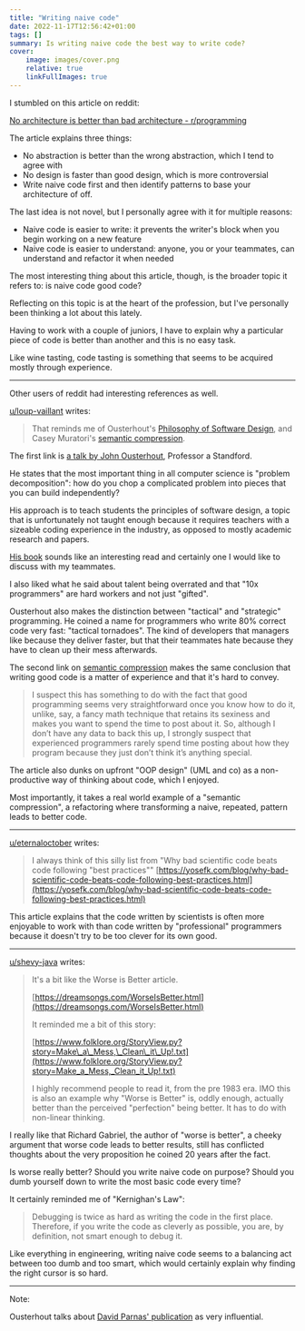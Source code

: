 ```yaml
---
title: "Writing naive code"
date: 2022-11-17T12:56:42+01:00
tags: []
summary: Is writing naive code the best way to write code?
cover:
    image: images/cover.png
    relative: true
    linkFullImages: true
---
```


I stumbled on this article on reddit:

[No architecture is better than bad architecture - r/programming](https://libreddit.spike.codes/r/programming/comments/ywwxrd/no_architecture_is_better_than_bad_architecture/)

The article explains three things:
- No abstraction is better than the wrong abstraction, which I tend to agree with
- No design is faster than good design, which is more controversial
- Write naive code first and then identify patterns to base your architecture of off.

The last idea is not novel, but I personally agree with it for multiple reasons:

- Naive code is easier to write: it prevents the writer's block when you begin working on a new feature
- Naive code is easier to understand: anyone, you or your teammates, can understand and refactor it when needed


The most interesting thing about this article, though, is the broader topic it refers to: is naive code good code?

Reflecting on this topic is at the heart of the profession, but I've personally been thinking a lot about this lately.

Having to work with a couple of juniors, I have to explain why a particular piece of code is better than another
and this is no easy task.

Like wine tasting, code tasting is something that seems to be acquired mostly through experience.

---

Other users of reddit had interesting references as well.

[u/loup-vaillant](https://libreddit.spike.codes/user/loup-vaillant) writes:

> That reminds me of Ousterhout's [Philosophy of Software Design](https://www.youtube.com/watch?v=bmSAYlu0NcY), and Casey Muratori's [semantic compression](https://caseymuratori.com/blog_0015).

The first link is [a talk by John Ousterhout](https://www.youtube.com/watch?v=bmSAYlu0NcY), Professor a Standford.

He states that the most important thing in all computer science is "problem decomposition": 
how do you chop a complicated problem into pieces that you can build independently? 

His approach is to teach students the principles of software design, a topic that is unfortunately not taught enough because
it requires teachers with a sizeable coding experience in the industry, as opposed to mostly academic research and papers.

[His book](https://www.goodreads.com/en/book/show/39996759-a-philosophy-of-software-design) sounds like an interesting read
and certainly one I would like to discuss with my teammates.

I also liked what he said about talent being overrated and that "10x programmers" are hard workers and not just "gifted".

Ousterhout also makes the distinction between "tactical" and "strategic" programming.
He coined a name for programmers who write 80% correct code very fast: "tactical tornadoes".
The kind of developers that managers like because they deliver faster, but that their teammates hate
because they have to clean up their mess afterwards.


The second link on [semantic compression](https://caseymuratori.com/blog_0015) makes the same conclusion that writing good
code is a matter of experience and that it's hard to convey.

> I suspect this has something to do with the fact that good programming seems very straightforward once you know
> how to do it, unlike, say, a fancy math technique that retains its sexiness and makes you want to spend the time to post about it.
> So, although I don’t have any data to back this up, I strongly suspect that experienced programmers rarely spend time
> posting about how they program because they just don’t think it’s anything special.

The article also dunks on upfront "OOP design" (UML and co) as a non-productive way of thinking about code, which I enjoyed.

Most importantly, it takes a real world example of a "semantic compression", a refactoring where
transforming a naive, repeated, pattern leads to better code.

---

[u/eternaloctober](https://libreddit.spike.codes/user/eternaloctober) writes:

> I always think of this silly list from "Why bad scientific code beats code following "best practices"" [https://yosefk.com/blog/why-bad-scientific-code-beats-code-following-best-practices.html](https://yosefk.com/blog/why-bad-scientific-code-beats-code-following-best-practices.html)

This article explains that the code written by scientists is often more enjoyable to work with than code written
by "professional" programmers because it doesn't try to be too clever for its own good.

---

[u/shevy-java](https://libreddit.spike.codes/user/shevy-java) writes:

> It's a bit like the Worse is Better article.
>
> [https://dreamsongs.com/WorseIsBetter.html](https://dreamsongs.com/WorseIsBetter.html)
>
> It reminded me a bit of this story:
>
> [https://www.folklore.org/StoryView.py?story=Make\_a\_Mess,\_Clean\_it\_Up!.txt](https://www.folklore.org/StoryView.py?story=Make_a_Mess,_Clean_it_Up!.txt)
>
> I highly recommend people to read it, from the pre 1983 era. IMO this is also an example why "Worse is Better" is, oddly enough, actually better than the perceived "perfection" being better. It has to do with non-linear thinking.

I really like that Richard Gabriel, the author of "worse is better", a cheeky argument that worse code leads to better results,
still has conflicted thoughts about the very proposition he coined 20 years after the fact.

Is worse really better? Should you write naive code on purpose? Should you dumb yourself down to write the most basic
code every time?

It certainly reminded me of "Kernighan's Law":

> Debugging is twice as hard as writing the code in the first place. Therefore, if you write the code as cleverly
> as possible, you are, by definition, not smart enough to debug it.

Like everything in engineering, writing naive code seems to a balancing act between too dumb and too smart, which
would certainly explain why finding the right cursor is so hard.

---

Note:

Ousterhout talks about [David Parnas' publication](https://www.researchgate.net/profile/David-Parnas/publication/200085877_On_the_Criteria_To_Be_Used_in_Decomposing_Systems_into_Modules/links/55956a7408ae99aa62c72622/On-the-Criteria-To-Be-Used-in-Decomposing-Systems-into-Modules.pdf)
as very influential.

